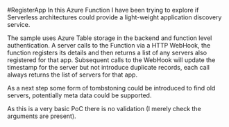 #RegisterApp
In this Azure Function I have been trying to explore if Serverless architectures could provide a light-weight application discovery service.

The sample uses Azure Table storage in the backend and function level authentication. A server calls to the Function via a HTTP WebHook, the function registers its details and then returns a list of any servers also registered for that app. Subsequent calls to the WebHook will update the timestamp for the server but not introduce duplicate records, each call always returns the list of servers for that app.

As a next step some form of tombstoning could be introduced to find old servers, potentially meta data could be supported.

As this is a very basic PoC there is no validation (I merely check the arguments are present).
